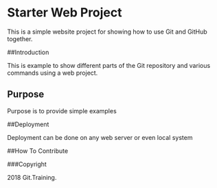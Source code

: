 # Starter Web Project

This is a simple website project for showing how to use Git and GitHub together.

##Introduction

This is example to show different parts of the Git repository and various commands using a web project.

## Purpose

Purpose is to provide simple examples

##Deployment

Deployment can be done on any web server or even local system

##How To Contribute

###Copyright

2018 Git.Training.